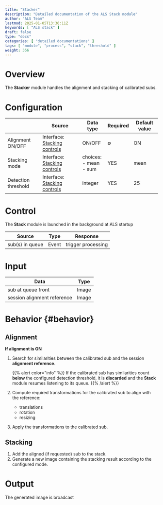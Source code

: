 ```yaml
---
title: "Stacker"
description: "Detailed documentation of the ALS Stack module"
author: "ALS Team"
lastmod: 2025-01-05T13:36:11Z
keywords: [ "ALS stack" ]
draft: false
type: "docs"
categories: [ "detailed documentations" ]
tags: [ "module", "process", "stack", "threshold" ]
weight: 356
---
```


# Overview

The **Stacker** module handles the alignment and stacking of calibrated subs.

# Configuration

|                     | Source                                                                 | Data type                   | Required | Default value |
|---------------------|------------------------------------------------------------------------|-----------------------------|----------|---------------|
| Alignment ON/OFF    | Interface: [Stacking controls](../../userguide/ui/controls/#controls)  | ON/OFF                      | ∅        | ON            |
| Stacking mode       | Interface: [Stacking controls](../../userguide/ui/controls/#controls)  | choices:<br>- mean<br>- sum | YES      | mean          |
| Detection threshold | Interface: [Stacking controls](../../userguide/ui/controls/#threshold) | integer                     | YES      | 25            |

# Control

The **Stack** module is launched in the background at ALS startup

| Source                     | Type      | Response           |
|----------------------------|-----------|--------------------|
| sub(s) in queue            | Event     | trigger processing |

# Input

| Data                        | Type  |
|-----------------------------|-------|
| sub at queue front          | Image |
| session alignment reference | Image |

# Behavior {#behavior}

## Alignment

**If alignment is ON**

1. Search for similarities between the calibrated sub and the session **alignment reference**.

   {{% alert color="info" %}}
   If the calibrated sub has similarities count **below** the configured detection threshold, it is **discarded** and
   the **Stack** module resumes listening to its queue.
   {{% /alert %}}

2. Compute required transformations for the calibrated sub to align with the reference:
    - translations
    - rotation
    - resizing

3. Apply the transformations to the calibrated sub.

## Stacking

1. Add the aligned (if requested) sub to the stack.
2. Generate a new image containing the stacking result according to the configured mode.

# Output

The generated image is broadcast